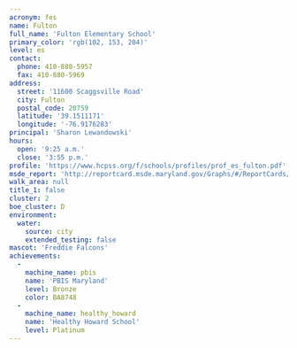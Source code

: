 ```yaml
---
acronym: fes
name: Fulton
full_name: 'Fulton Elementary School'
primary_color: 'rgb(102, 153, 204)'
level: es
contact:
  phone: 410-880-5957
  fax: 410-880-5969
address:
  street: '11600 Scaggsville Road'
  city: Fulton
  postal_code: 20759
  latitude: '39.1511171'
  longitude: '-76.9176283'
principal: 'Sharon Lewandowski'
hours:
  open: '9:25 a.m.'
  close: '3:55 p.m.'
profile: 'https://www.hcpss.org/f/schools/profiles/prof_es_fulton.pdf'
msde_report: 'http://reportcard.msde.maryland.gov/Graphs/#/ReportCards/ReportCardSchool/1//1/13/0525/'
walk_area: null
title_1: false
cluster: 2
boe_cluster: D
environment:
  water:
    source: city
    extended_testing: false
mascot: 'Freddie Falcons'
achievements:
  -
    machine_name: pbis
    name: 'PBIS Maryland'
    level: Bronze
    color: BA8748
  -
    machine_name: healthy_howard
    name: 'Healthy Howard School'
    level: Platinum
---
```

